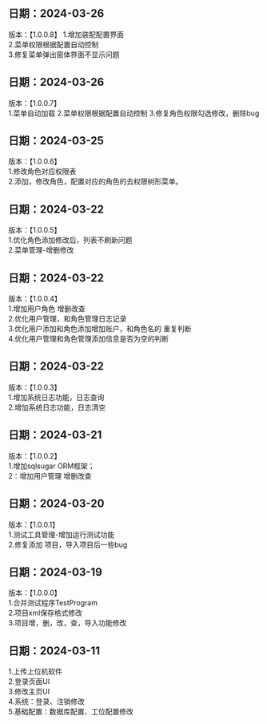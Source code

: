 ## 日期：2024-03-26   
版本：【1.0.0.8】 
1.增加装配配置界面  
2.菜单权限根据配置自动控制  
3.修复菜单弹出窗体界面不显示问题  

## 日期：2024-03-26   
版本：【1.0.0.7】  
1.菜单自动加载
2.菜单权限根据配置自动控制
3.修复角色权限勾选修改，删除bug

## 日期：2024-03-25   
版本：【1.0.0.6】  
1.修改角色对应权限表  
2.添加，修改角色，配置对应的角色的去权限树形菜单。  

## 日期：2024-03-22   
版本：【1.0.0.5】  
1.优化角色添加修改后，列表不刷新问题  
2.菜单管理-增删修改  


## 日期：2024-03-22   
版本：【1.0.0.4】  
1.增加用户角色 增删改查  
2.优化用户管理，和角色管理日志记录  
3.优化用户添加和角色添加增加账户，和角色名的 重复判断  
4.优化用户管理和角色管理添加信息是否为空的判断  
 
## 日期：2024-03-22   
版本：【1.0.0.3】  
1.增加系统日志功能，日志查询  
2.增加系统日志功能，日志清空  

## 日期：2024-03-21    
版本：【1.0.0.2】  
1.增加sqlsugar ORM框架；  
2：增加用户管理 增删改查  

## 日期：2024-03-20    
版本：【1.0.0.1】    
1.测试工具管理-增加运行测试功能  
2.修复添加 项目，导入项目后一些bug    

## 日期：2024-03-19   
版本：【1.0.0.0】  
1.合并测试程序TestProgram  
2.项目xml保存格式修改   
3.项目增，删，改，查，导入功能修改 

## 日期：2024-03-11 
1.上传上位机软件  
2.登录页面UI  
3.修改主页UI  
4.系统：登录、注销修改  
5.基础配置：数据库配置、工位配置修改  
